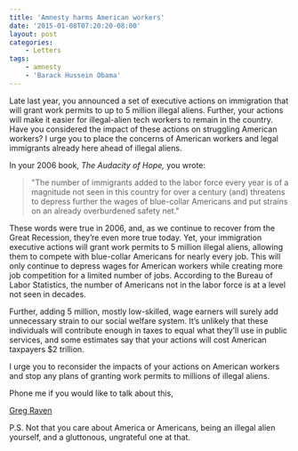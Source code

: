 ```yaml
---
title: 'Amnesty harms American workers'
date: '2015-01-08T07:20:20-08:00'
layout: post
categories:
    - Letters
tags:
    - amnesty
    - 'Barack Hussein Obama'
---
```


Late last year, you announced a set of executive actions on immigration that will grant work permits to up to 5 million illegal aliens. Further, your actions will make it easier for illegal-alien tech workers to remain in the country. Have you considered the impact of these actions on struggling American workers? I urge you to place the concerns of American workers and legal immigrants already here ahead of illegal aliens.

In your 2006 book, *The Audacity of Hope,* you wrote:

> "The number of immigrants added to the labor force every year is of a magnitude not seen in this country for over a century (and) threatens to depress further the wages of blue-collar Americans and put strains on an already overburdened safety net."

These words were true in 2006, and, as we continue to recover from the Great Recession, they’re even more true today. Yet, your immigration executive actions will grant work permits to 5 million illegal aliens, allowing them to compete with blue-collar Americans for nearly every job. This will only continue to depress wages for American workers while creating more job competition for a limited number of jobs. According to the Bureau of Labor Statistics, the number of Americans not in the labor force is at a level not seen in decades.

Further, adding 5 million, mostly low-skilled, wage earners will surely add unnecessary strain to our social welfare system. It’s unlikely that these individuals will contribute enough in taxes to equal what they’ll use in public services, and some estimates say that your actions will cost American taxpayers $2 trillion.

I urge you to reconsider the impacts of your actions on American workers and stop any plans of granting work permits to millions of illegal aliens.

Phone me if you would like to talk about this,

[Greg Raven](https://www.gregraven.org/)

P.S. Not that you care about America or Americans, being an illegal alien yourself, and a gluttonous, ungrateful one at that.